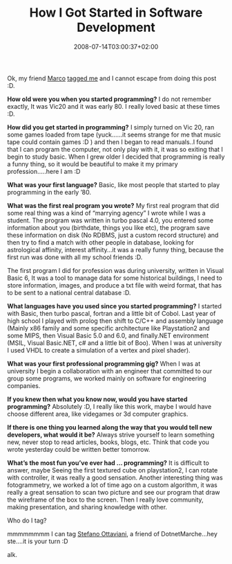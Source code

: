 ﻿---
title: "How I Got Started in Software Development"
description: ""
date: 2008-07-14T03:00:37+02:00
draft: false
tags: [General]
categories: [General]
---
Ok, my friend [Marco](http://codemetropolis.com) [tagged me](http://codemetropolis.com/archive/2008/07/14/how-i-got-started-in-software-development.aspx) and I cannot escape from doing this post :D.

 **How old were you when you started programming?** I do not remember exactly, It was Vic20 and it was early 80. I really loved basic at these times :D.

 **How did you get started in programming?** I simply turned on Vic 20, ran some games loaded from tape (yuck……it seems strange for me that music tape could contain games :D ) and then I began to read manuals..I found that I can program the computer, not only play with it, it was so exiting that I begin to study basic. When I grew older I decided that programming is really a funny thing, so it would be beautiful to make it my primary profession…..here I am :D

 **What was your first language?** Basic, like most people that started to play programming in the early ’80.

 **What was the first real program you wrote?** My first real program that did some real thing was a kind of “marrying agency” I wrote while I was a student. The program was written in turbo pascal 4.0, you entered some information about you (birthdate, things you like etc), the program save these information on disk (No RDBMS, just a custom record structure) and then try to find a match with other people in database, looking for astrological affinity, interest affinity…it was a really funny thing, because the first run was done with all my school friends :D.

The first program I did for profession was during university, written in Visual Basic 6, It was a tool to manage data for some historical buildings, I need to store information, images, and produce a txt file with weird format, that has to be sent to a national central database :D.

 **What languages have you used since you started programming?** I started with Basic, then turbo pascal, fortran and a little bit of Cobol. Last year of high school I played with prolog then shift to C/C++ and assembly language (Mainly x86 family and some specific architecture like Playstation2 and some MIPS, then Visual Basic 5.0 and 6.0, and finally.NET environment (MSIL, Visual Basic.NET, c# and a little bit of Boo). When I was at university I used VHDL to create a simulation of a vertex and pixel shader).

 **What was your first professional programming gig?** When I was at university I begin a collaboration with an engineer that committed to our group some programs, we worked mainly on software for engineering companies.

 **If you knew then what you know now, would you have started programming?** Absolutely :D, I really like this work, maybe I would have choose different area, like videgames or 3d computer graphics.

 **If there is one thing you learned along the way that you would tell new developers, what would it be?** Always strive yourself to learn something new, never stop to read articles, books, blogs, etc. Think that code you wrote yesterday could be written better tomorrow.

 **What’s the most fun you’ve ever had … programming?** It is difficult to answer, maybe Seeing the first textured cube on playstation2, I can rotate with controller, it was really a good sensation. Another interesting thing was fotogrammetry, we worked a lot of time ago on a custom algorithm, it was really a great sensation to scan two picture and see our program that draw the wireframe of the box to the screen. Then I really love community, making presentation, and sharing knowledge with other.

Who do I tag?

mmmmmmmm I can tag [Stefano Ottaviani](http://blogs.ugidotnet.org/ste8/Default.aspx), a friend of DotnetMarche…hey ste….it is your turn :D

alk.

<!--dotnetkickit-->
